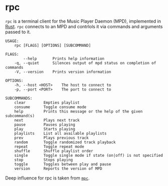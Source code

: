 rpc
===

`rpc` is a terminal client for the Music Player Daemon (MPD), implemented in [Rust](https://rust-lang.org). `rpc` connects to an MPD and contrlols it via commands and arguments passed to it.

```
USAGE:
    rpc [FLAGS] [OPTIONS] [SUBCOMMAND]

FLAGS:
        --help       Prints help information
    -q, --quiet      Silences output of mpd status on completion of commands
    -V, --version    Prints version information

OPTIONS:
    -h, --host <HOST>    The host to connect to
    -p, --port <PORT>    The port to connect to

SUBCOMMANDS:
    clear        Empties playlist
    consume      Toggle consume mode
    help         Prints this message or the help of the given subcommand(s)
    next         Plays next track
    pause        Pauses playing
    play         Starts playing
    playlists    List all available playlists
    prev         Plays previous track
    random       Toggle randomized track playback
    repeat       Toggle repeat mode
    shuffle      Shuffle playlist order
    single       Toggle single mode if state (on|off) is not specified
    stop         Stops playing
    toggle       Toggles between play and pause
    version      Reports the version of MPD
```

Deep influence for rpc is taken from [`mpc`](https://github.com/MaxKellermann/mpc).
